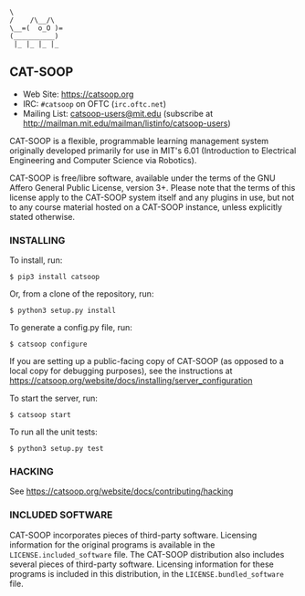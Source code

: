 ```nohighlight
\
/    /\__/\
\__=(  o_O )=
(__________)
 |_ |_ |_ |_
```

## CAT-SOOP

* Web Site: <https://catsoop.org>
* IRC: `#catsoop` on OFTC (`irc.oftc.net`)
* Mailing List: [catsoop-users@mit.edu](mailto:catsoop-users@mit.edu)
  (subscribe at <http://mailman.mit.edu/mailman/listinfo/catsoop-users>)


CAT-SOOP is a flexible, programmable learning management system originally
developed primarily for use in MIT's 6.01 (Introduction to Electrical
Engineering and Computer Science via Robotics).

CAT-SOOP is free/libre software, available under the terms of the GNU Affero
General Public License, version 3+.  Please note that the terms of this license
apply to the CAT-SOOP system itself and any plugins in use, but not to any
course material hosted on a CAT-SOOP instance, unless explicitly stated
otherwise.


### INSTALLING

To install, run:
```nohighlight
$ pip3 install catsoop
```

Or, from a clone of the repository, run:
```nohighlight
$ python3 setup.py install
```

To generate a config.py file, run:
```nohighlight
$ catsoop configure
```

If you are setting up a public-facing copy of CAT-SOOP (as opposed to a local
copy for debugging purposes), see the instructions at
<https://catsoop.org/website/docs/installing/server_configuration>

To start the server, run:
```nohighlight
$ catsoop start
```

To run all the unit tests:
```nohighlight
$ python3 setup.py test
```


### HACKING

See <https://catsoop.org/website/docs/contributing/hacking>


### INCLUDED SOFTWARE

CAT-SOOP incorporates pieces of third-party software.  Licensing information
for the original programs is available in the `LICENSE.included_software` file.
The CAT-SOOP distribution also includes several pieces of third-party software.
Licensing information for these programs is included in this distribution, in
the `LICENSE.bundled_software` file.
